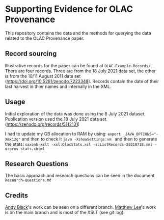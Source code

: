 # Supporting Evidence for OLAC Provenance
This repository contains the data and the methods for querying the data related to the OLAC Provenance paper.

## Record sourcing
Illustrative records for the paper can be found at `OLAC-Example-Records/`. There are four records. Three are from the 18 July 2021 data set, the other is from the 10/11 August 2011 data set (https://doi.org/10.5281/zenodo.7223348). Records contain the date of their last harvest in thier names and internally in the XML.

## Usage
Initial exploration of the data was done using the 8 July 2021 dataset. Publication version used the 18 July 2021 data set. (https://zenodo.org/records/5112131)

I had to update my GB allocation to RAM by using:
`export _JAVA_OPTIONS="-Xmx12g"`
and then to check it `java -XshowSettings:vm `
and then to generate the stats: `saxonb-xslt -xsl:OlacStats.xsl -s:ListRecords-20210718.xml -o:prov-stats.xhtml `

## Research Questions

The basic approach and research questions can be seen in the document `Research-Questions.md`

## Credits

[Andy Black](https://scholar.google.com/citations?user=YlzrXQUAAAAJ&hl=en)'s work can be seen on a different branch. [Matthew Lee](https://mattgyverlee.github.io)'s work is on the main branch and is most of the XSLT (see git log).

